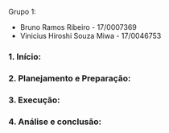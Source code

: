 Grupo 1:
- Bruno Ramos Ribeiro - 17/0007369
- Vinicius Hiroshi Souza Miwa - 17/0046753


### 1.	Início:

### 2.	Planejamento e Preparação:

### 3.	Execução:

### 4.	Análise e conclusão:
